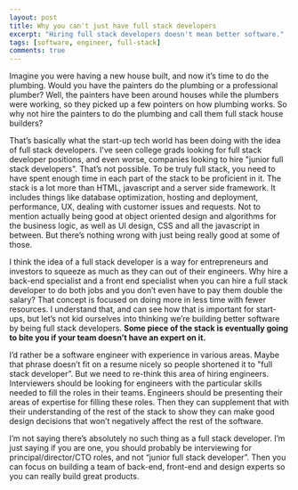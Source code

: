 ```yaml
---
layout: post
title: Why you can't just have full stack developers
excerpt: "Hiring full stack developers doesn't mean better software."
tags: [software, engineer, full-stack]
comments: true
---
```


Imagine you were having a new house built, and now it’s time to do the plumbing. Would you have the painters do the plumbing or a professional plumber? Well, the painters have been around houses while the plumbers were working, so they picked up a few pointers on how plumbing works. So why not hire the painters to do the plumbing and call them full stack house builders?

That’s basically what the start-up tech world has been doing with the idea of full stack developers. I’ve seen college grads looking for full stack developer positions, and even worse, companies looking to hire "junior full stack developers". That’s not possible. To be truly full stack, you need to have spent enough time in each part of the stack to be proficient in it. The stack is a lot more than HTML, javascript and a server side framework. It includes things like database optimization, hosting and deployment, performance, UX, dealing with customer issues and requests. Not to mention actually being good at object oriented design and algorithms for the business logic, as well as UI design, CSS and all the javascript in between. But there’s nothing wrong with just being really good at some of those.

I think the idea of a full stack developer is a way for entrepreneurs and investors to squeeze as much as they can out of their engineers. Why hire a back-end specialist and a front end specialist when you can hire a full stack developer to do both jobs and you don’t even have to pay them double the salary? That concept is focused on doing more in less time with fewer resources. I understand that, and can see how that is important for start-ups, but let’s not kid ourselves into thinking we’re building better software by being full stack developers. __Some piece of the stack is eventually going to bite you if your team doesn’t have an expert on it.__

I’d rather be a software engineer with experience in various areas. Maybe that phrase doesn’t fit on a resume nicely so people shortened it to "full stack developer”. But we need to re-think this area of hiring engineers. Interviewers should be looking for engineers with the particular skills needed to fill the roles in their teams. Engineers should be presenting their areas of expertise for filling these roles. Then they can supplement that with their understanding of the rest of the stack to show they can make good design decisions that won’t negatively affect the rest of the software.

I’m not saying there’s absolutely no such thing as a full stack developer. I’m just saying if you are one, you should probably be interviewing for principal/director/CTO roles, and not “junior full stack developer”. Then you can focus on building a team of back-end, front-end and design experts so you can really build great products.